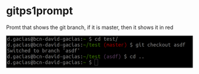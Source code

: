 # gitps1prompt
Promt that shows the git branch, if it is master, then it shows it in red

![git prompt](gitprompt.png?raw=true "git prompt")
